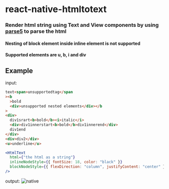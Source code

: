 # react-native-htmltotext

### Render html string using Text and View components by using [parse5](https://github.com/inikulin/parse5) to parse the html

#### Nesting of block element inside inline element is not supported

#### Supported elements are u, b, i and div

## Example

input:

```html
text<span>unsupportedtag</span
><b
  >bold
  <div>unsupported nested elements</div></b
>
<div>
  div1srart<b>bold</b><i>italic</i>
  <div>div1innerstart<b>bold</b>div1innerend</div>
  div1end
</div>
<div>div2</div>
<u>underline</u>
```

```jsx
<HtmlText
  html={"the html as a string"}
  inlineNodeStyle={{ fontSize: 18, color: "black" }}
  blockNodeStyle={{ flexDirection: "column", justifyContent: "center" }}
/>
```

output: ![native](/example/native.png)
